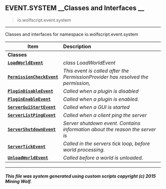 ## EVENT.SYSTEM __Classes and Interfaces __

>io.wolfscript.event.system

---

Classes and interfaces for namespace io.wolfscript.event.system

Item | Description   
--- | :--- 
__Classes__|
__[`LoadWorldEvent`](LoadWorldEvent.md)__ | _class LoadWorldEvent_ 
__[`PermissionCheckEvent`](PermissionCheckEvent.md)__ | _This event is called after the PermissionProvider has resolved the permission,_ 
__[`PluginDisableEvent`](PluginDisableEvent.md)__ | _Called when a plugin is disabled_ 
__[`PluginEnableEvent`](PluginEnableEvent.md)__ | _Called when a plugin is enabled._ 
__[`ServerGuiStartEvent`](ServerGuiStartEvent.md)__ | _Called when a GUI is started_ 
__[`ServerListPingEvent`](ServerListPingEvent.md)__ | _Called when a client ping the server_ 
__[`ServerShutdownEvent`](ServerShutdownEvent.md)__ | _Server shutdown event. Contains information about the reason the server is_ 
__[`ServerTickEvent`](ServerTickEvent.md)__ | _Called in the servers tick loop, before world processing._ 
__[`UnloadWorldEvent`](UnloadWorldEvent.md)__ | _Called before a world is unloaded._ 



---



##### This file was system generated using custom scripts copyright (c) 2015 Mining Wolf.
	

